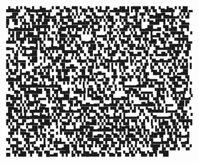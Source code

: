 ▟▅▟▞▝▆▟▄▟▆▃▞▝▚▞▆▞▜▝▅▞▆▝▟▃▛▃▆▟█▟▐▜▛▝▉▞▙▝▅▟▆▞▝▟▊▃▃▟▛▃▞▝▆▝▆▜▟▃▞▜▃▟▞▞▞▝▅▞▙▃▞▟▄▝▚▃▛▃▟▝▛▝▅▟▇▜▅▟▃▞▞▟▊▝█▝▟▃▜▞▛▟▛▝▊▞▙▞▜▃▆▟▅▜▟▞▝▞▜▞▝▞▙▃▜▟▝▝▆▟▛▜▝▟▚▝▆▃▚▃▅▟▟▟▟▜▛▜▜▝▝▟▆▜▜▜▅▜▚▜▃▛▐▝▛▃▚▟▛▞▛▜▃▟█▃▅▝▉▟▆▝▛▜▝▟▐▛▐▟▇▃▛▜▚▝▚▜▅▞▙▟▄▝▝▝▊▃▃▞▛▃▚▜▃▞▟▃▛▛▐▃▆▝▆▞▛▜▜▃▝▟▟▞▜▛▐▟█▜▞▝▜▝▟▜▞▟▚▝▄▃▟▞▃▝▚▜▚▝▆▟▚▝▜▝▛▟▆▝█▞▃▝▜▜▜▃▄▃▝▞▅▃▅▟▐▞▄▟▅▟█▝▚▝█▞▝▟█▝▛▃▙▝█▝▃▜▛▟▟▞▞▝▆▃▙▟█▜▜▝█▃▝▟▝▟▃▟▊▝▜▞▞▝▃▜▛▜▜▞▚▝▊▃▙▝▐▟▛▝▇▝▆▃▆▝▊▃▜▃▆▞▙▜▛▝▉▞▄▜▃▃▝▟▉▝▐▝▜▟▛▟▄▞▝▟▄▞▅▟▝▞▅▟▃▟▄▟▐▞▃▞▚▝▅▃▅▃▅▜▚▞▅▝▊▝▜▝▉▝▝▃▞▃▟▞▚▝▊▃▆▃▝▃▚▟▐▞▜▟▐▝▐▜▄▝▝▃▚▛▐▞▚▝▞▃▜▞▟▟▐▞▙▛▐▃▅▝▊▟▞▟▝▝▉▜▛▝▚▝▉▝▊▃▅▃▝▝▊▝▞▃▝▞▚▜▄▝▇▟▚▃▛▞▃▟▊▟▅▟▉▝▟▜▅▝▛▜▟▝█▟▇▝▅▜▜▜▟▞▃▞▅▝▛▝▇▞▛▝▊▞▙▃▃▝▚▝▆▛▇▃▜▝█▝▟▟▄▟▆▟▟▃▟▟▄▝▝▝▚▝▐▝▃▝▅▝▛▃▚▝▜▃▃▃▟▟▛▟▞▜▜▝▄▜▙▞▜▝▝▝▅▞▜▟▅▟▇▝▇▝▆▜▄▟▝▟▇▟▐▜▄▜▟▝▚▞▝▝▅▛▇▞▃▃▃▝█▜▚▝█▃▄▛▐▛▇▟▟▝▊▝▛▃▃▜▞▟▄▟▉▃▅▝▐▝▜▟▆▞▙▜▃▃▅▟▝▝▜▟▟▝▄▛▇▝▝▟▞▟▃▞▆▟▚▞▞▟▇▜▚▃▝▝▚▜▃▝▊▟▜▃▅▃▄▞▚▃▟▟▚▞▟▞▃▃▆▟▆▞▙▝▃▃▝▟▊▛▐▛▇▟▐▞▄▟▟▛▇▝▉▜▙▃▙▃▅▜▛▟▄▝█▜▝▜▞▜▄▞▟▝▅▝▆▟▟▟▐▃▃▞▜▃▝▜▙▝▟▟▄▟▅▟▆▟▞▞▛▃▛▞▃▟▚▜▃▞▙▞▆▃▙▟▐▃▃▃▞▝▄▝▅▃▃▃▟▝▉▟▚▝▛▞▜▃▛▃▟▃▜▟█▞▜▝▅▟▚▞▝▞▅▟▊▞▞▟▄▜▚▜▟▝▜▝▟▝▐▝▐▟▆▝▉▞▜▜▜▝▟▟▚▃▚▟▉▜▚▝▃▝▐▟▃▃▙▟▛▛▇▃▟▟▆▟▜▟▇▜▟▞▙▜▃▝▐▞▙▜▚▜▞▝▛▝▛▝▝▛▇▃▜▞▆▝▅▝▝▝▛▛▐▞▛▟▊▃▅▞▅▞▆▞▞▟▆▞▜▞▞▟▇▜▛▝▊▜▟▃▟▜▝▜▄▝▉▃▞▝▐▝▊▟▟▃▝▃▚▜▚▞▜▜▙▞▛▜▃▜▅▜▞▜▚▞▙▜▃▃▙▟▜▟▝▃▟▃▜▜▄▞▟▝▅▞▛▝▃▜▃▟█▝█▝▜▝▛▝▝▟▛▞▚▟▝▝▞▞▄▝▝▝█▛▐▞▚▟▚▝▚▞▅▝▛▟▇▝▛▝▇▝█▃▅▝▛▛▐▞▛▟▇▟▆▞▆▝▅▞▆▝▅▜▞▝▇▞▆▜▝▜▉
